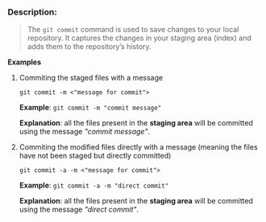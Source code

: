 ### Description:
> The `git commit` command is used to save changes to your local repository. It captures the changes in your staging area (index) and adds them to the repository’s history.

**Examples**
1. Commiting the staged files with a message

    `git commit -m <"message for commit">`
   
    **Example**: `git commit -m "commit message"`
    
    **Explanation**: all the files present in the **staging area** will be committed using the message *"commit message"*.

2. Commiting the modified files directly with a message (meaning the files have not been staged but directly committed)

    `git commit -a -m <"message for commit">`
   
    **Example**: `git commit -a -m "direct commit"`
    
    **Explanation**: all the files present in the **staging area** will be committed using the message *"direct commit"*.